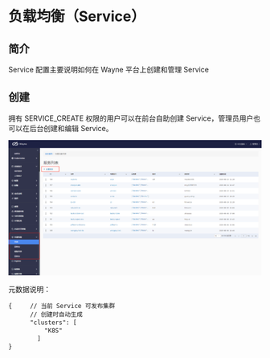 # 负载均衡（Service）

## 简介

Service 配置主要说明如何在 Wayne 平台上创建和管理 Service

## 创建

拥有 SERVICE_CREATE 权限的用户可以在前台自助创建 Service，管理员用户也可以在后台创建和编辑 Service。

![](../images/admin-service.png?classes=border,shadow)

元数据说明：

```
{     // 当前 Service 可发布集群
      // 创建时自动生成
	  "clusters": [
          "K8S"
        ]
}
```